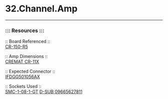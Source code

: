 # 32.Channel.Amp

-----------------  
  
  
  
  
  
### ::: Resources :::
  
:: Board Referenced ::  
[CR-150-R5](https://www.cremat.com/CR-150-R5.pdf)  
  
:: Amp Dimensions ::  
[CREMAT CR-11X](https://www.cremat.com/CR-110-R2.1.pdf)  
  
:: Expected Connector ::  
[IFDGG501056AX](https://www.lesker.com/feedthroughs/instrument-feedthroughs-mpdt-subd/part/ifdgg501056ax)  
  
:: Sockets Used ::  
[SMC-1-08-1-GT](https://www.digikey.com/en/products/detail/adam-tech/SMC-1-08-1-GT/9830825)
[D-SUB 09665627811](https://www.digikey.com/en/products/detail/harting/09665627811/4322749)
